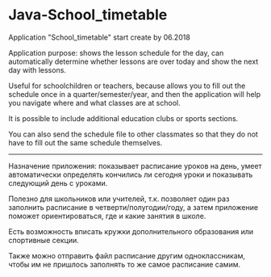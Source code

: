 # Java-School_timetable
Application "School_timetable" start create by 06.2018

Application purpose: shows the lesson schedule for the day, can automatically determine whether lessons are over today and show the next day with lessons.

Useful for schoolchildren or teachers, because allows you to fill out the schedule once in a quarter/semester/year, and then the application will help you navigate where and what classes are at school.

It is possible to include additional education clubs or sports sections.

You can also send the schedule file to other classmates so that they do not have to fill out the same schedule themselves.

---

Назначение приложения: показывает расписание уроков на день, умеет автоматически определять кончились ли сегодня уроки и показывать следующий день с уроками.

Полезно для школьников или учителей, т.к. позволяет один раз заполнить расписание в четверти/полугодии/году, а затем приложение поможет ориентироваться, где и какие занятия в школе.

Есть возможность вписать кружки дополнительного образования или спортивные секции.

Также можно отправить файл расписание другим одноклассникам, чтобы им не пришлось заполнять то же самое расписание самим.
